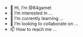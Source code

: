 - 👋 Hi, I’m @84gamet
- 👀 I’m interested in ...
- 🌱 I’m currently learning ...
- 💞️ I’m looking to collaborate on ...
- 📫 How to reach me ...

<!---
84gamet/84gamet is a ✨ special ✨ repository because its `README.md` (this file) appears on your GitHub profile.
You can click the Preview link to take a look at your changes.
--->
